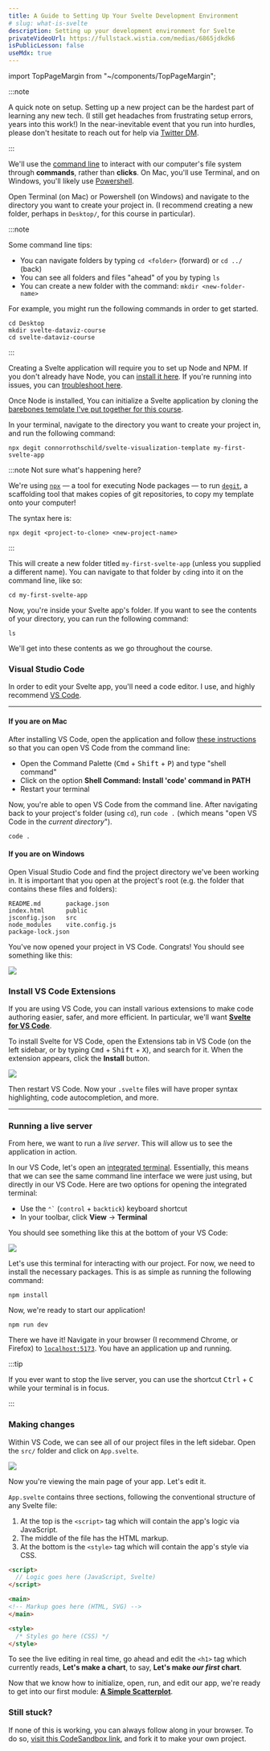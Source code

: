 ```yaml
---
title: A Guide to Setting Up Your Svelte Development Environment
# slug: what-is-svelte
description: Setting up your development environment for Svelte
privateVideoUrl: https://fullstack.wistia.com/medias/6865jdkdk6
isPublicLesson: false
useMdx: true
---
```


import TopPageMargin from "~/components/TopPageMargin";

<TopPageMargin />

:::note 

A quick note on setup. Setting up a new project can be the hardest part of learning any new tech. (I still get headaches from frustrating setup errors, years into this work!) In the near-inevitable event that you run into hurdles, please don't hesitate to reach out for help via [Twitter DM](https://twitter.com/CL_Rothschild).

:::

We'll use the [command line](https://en.wikipedia.org/wiki/Command-line_interface) to interact with our computer's file system through **commands**, rather than **clicks**. On Mac, you'll use Terminal, and on Windows, you'll likely use [Powershell](https://docs.microsoft.com/en-us/powershell/scripting/overview).

Open Terminal (on Mac) or Powershell (on Windows) and navigate to the directory you want to create your project in. (I recommend creating a new folder, perhaps in `Desktop/`, for this course in particular). 

:::note

Some command line tips:

* You can navigate folders by typing `cd <folder>` (forward) or `cd ../` (back)
* You can see all folders and files "ahead" of you by typing `ls`
* You can create a new folder with the command: `mkdir <new-folder-name>`

For example, you might run the following commands in order to get started.

```shell
cd Desktop
mkdir svelte-dataviz-course
cd svelte-dataviz-course
```

:::

Creating a Svelte application will require you to set up Node and NPM. If you don't already have Node, you can [install it here](https://nodejs.org/en/download/). If you're running into issues, you can [troubleshoot here](https://docs.npmjs.com/downloading-and-installing-node-js-and-npm).

Once Node is installed, You can initialize a Svelte application by cloning the [barebones template I've put together for this course](https://github.com/connorrothschild/svelte-visualization-template). 


In your terminal, navigate to the directory you want to create your project in, and run the following command:

```shell
npx degit connorrothschild/svelte-visualization-template my-first-svelte-app
```

:::note Not sure what's happening here?

We're using [`npx`](https://blog.npmjs.org/post/162869356040/introducing-npx-an-npm-package-runner) — a tool for executing Node packages — to run [`degit`](https://github.com/Rich-Harris/degit), a scaffolding tool that makes copies of git repositories, to copy my template onto your computer!

The syntax here is:

```shell
npx degit <project-to-clone> <new-project-name>
```

:::

This will create a new folder titled `my-first-svelte-app` (unless you supplied a different name). You can navigate to that folder by `cd`ing into it on the command line, like so:

```shell 
cd my-first-svelte-app
```

Now, you're inside your Svelte app's folder. If you want to see the contents of your directory, you can run the following command:

```shell
ls
```

We'll get into these contents as we go throughout the course. 

### Visual Studio Code

In order to edit your Svelte app, you'll need a code editor. I use, and highly recommend [VS Code](https://code.visualstudio.com/).

---

#### If you are on Mac 

After installing VS Code, open the application and follow [these instructions](https://code.visualstudio.com/docs/setup/mac#_launching-from-the-command-line) so that you can open VS Code from the command line:

* Open the Command Palette (<kbd>Cmd</kbd> + <kbd>Shift</kbd> + <kbd>P</kbd>) and type "shell command"
* Click on the option **Shell Command: Install 'code' command in PATH**
* Restart your terminal

Now, you're able to open VS Code from the command line. After navigating back to your project's folder (using `cd`), run `code .` (which means "open VS Code in the *current directory*").

```shell
code .
```

#### If you are on Windows

Open Visual Studio Code and find the project directory we've been working in. It is important that you open at the project's root (e.g. the folder that contains these files and folders):

```
README.md		package.json
index.html		public
jsconfig.json	src
node_modules	vite.config.js
package-lock.json
```

You've now opened your project in VS Code. Congrats! You should see something like this:

![](./public/assets/vscode.png)

### Install VS Code Extensions

If you are using VS Code, you can install various extensions to make code authoring easier, safer, and more efficient. In particular, we'll want [**Svelte for VS Code**](https://marketplace.visualstudio.com/items?itemName=svelte.svelte-vscode).

To install Svelte for VS Code, open the Extensions tab in VS Code (on the left sidebar, or by typing <kbd>Cmd</kbd> + <kbd>Shift</kbd> + <kbd>X</kbd>), and search for it. When the extension appears, click the **Install** button.

![](./public/assets/svelte-for-vscode.png)

Then restart VS Code. Now your `.svelte` files will have proper syntax highlighting, code autocompletion, and more.

---

### Running a live server

From here, we want to run a *live server*. This will allow us to see the application in action.

In our VS Code, let's open an [integrated terminal](https://code.visualstudio.com/docs/editor/integrated-terminal). Essentially, this means that we can see the same command line interface we were just using, but directly in our VS Code. Here are two options for opening the integrated terminal:

* Use the `` ⌃` `` (`control` + `backtick`) keyboard shortcut
* In your toolbar, click **View** -> **Terminal**

You should see something like this at the bottom of your VS Code: 

![](./public/assets/vscode-terminal.png)

Let's use this terminal for interacting with our project. For now, we need to install the necessary packages. This is as simple as running the following command:

```shell 
npm install
```

Now, we're ready to start our application!

```shell
npm run dev
```

There we have it! Navigate in your browser (I recommend Chrome, or Firefox) to [`localhost:5173`](http://localhost:5173/). You have an application up and running.

<!-- It should look like this: -->

<!-- FIXME: -->
<!-- <Embed title="gv8115" previewOnly module="01" lesson="04" /> -->

:::tip

If you ever want to stop the live server, you can use the shortcut <kbd>Ctrl</kbd> + <kbd>C</kbd> while your terminal is in focus.

:::

### Making changes

Within VS Code, we can see all of our project files in the left sidebar. Open the `src/` folder and click on `App.svelte`.

![](./public/assets/files.png)

Now you're viewing the main page of your app. Let's edit it.

`App.svelte` contains three sections, following the conventional structure of any Svelte file: 

1. At the top is the `<script>` tag which will contain the app's logic via JavaScript.
2. The middle of the file has the HTML markup.
3. At the bottom is the `<style>` tag which will contain the app's style via CSS.

```html
<script>
  // Logic goes here (JavaScript, Svelte)
</script>

<main>
<!-- Markup goes here (HTML, SVG) -->
</main>

<style>
  /* Styles go here (CSS) */
</style>
```

To see the live editing in real time, go ahead and edit the `<h1>` tag which currently reads, **Let's make a chart**, to say, **Let's make *our first* chart**.

Now that we know how to initialize, open, run, and edit our app, we're ready to get into our first module: [**A Simple Scatterplot**](./what-well-be-building).

### Still stuck?

If none of this is working, you can always follow along in your browser. To do so, [visit this CodeSandbox link](https://codesandbox.io/s/svelte-visualization-template-gv8115?module=src/App.svelte), and fork it to make your own project.
